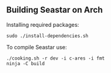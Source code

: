## Building Seastar on Arch

Installing required packages:
```
sudo ./install-dependencies.sh
```

To compile Seastar use:
```
./cooking.sh -r dev -i c-ares -i fmt
ninja -C build
```
